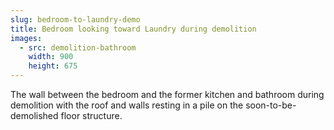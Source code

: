 ```yaml
---
slug: bedroom-to-laundry-demo
title: Bedroom looking toward Laundry during demolition
images:
  - src: demolition-bathroom
    width: 900
    height: 675
---
```

The wall between the bedroom and the former kitchen and bathroom during demolition with the roof and walls resting in a pile on the soon-to-be-demolished floor structure.